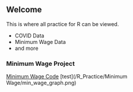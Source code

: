 ## Welcome

This is where all practice for R can be viewed.
- COVID Data
- Minimum Wage Data
- and more

### Minimum Wage Project

[Minimum Wage Code](https://github.com/raclan/R_Practice/blob/gh-pages/Minimum%20Wage.Rmd)
[test](/R_Practice/Minimum Wage/min_wage_graph.png)
